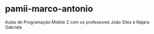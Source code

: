 # pamii-marco-antonio
Aulas de Programação Mobile 2 com os professores João Siles e Najara Gabriela
